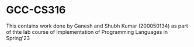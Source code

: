 # GCC-CS316
This contains work done by Ganesh and Shubh Kumar (200050134) as part of thte lab course of Implementation of Programming Languages in Spring'23
